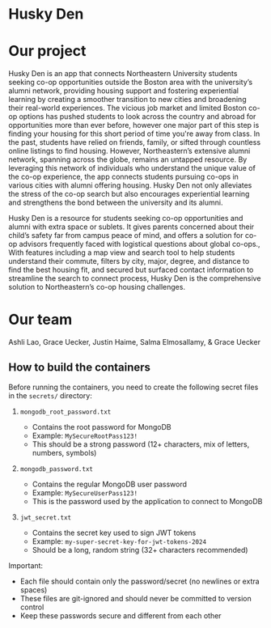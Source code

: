 # Husky Den

# Our project
Husky Den is an app that connects Northeastern University students seeking co-op opportunities outside the Boston area with the university’s alumni network, providing housing support and fostering experiential learning by creating a smoother transition to new cities and broadening their real-world experiences. The vicious job market and limited Boston co-op options has pushed students to look across the country and abroad for opportunities more than ever before, however one major part of this step is finding your housing for this short period of time you're away from class. In the past, students have relied on friends, family, or sifted through countless online listings to find housing. However, Northeastern’s extensive alumni network, spanning across the globe, remains an untapped resource. By leveraging this network of individuals who understand the unique value of the co-op experience, the app connects students pursuing co-ops in various cities with alumni offering housing. Husky Den not only alleviates the stress of the co-op search but also encourages experiential learning and strengthens the bond between the university and its alumni.

Husky Den is a resource for students seeking co-op opportunities and alumni with extra space or sublets. It gives parents concerned about their child’s safety far from campus peace of mind, and offers a solution for co-op advisors frequently faced with logistical questions about global co-ops., With features including a map view and search tool to help students understand their commute, filters by city, major, degree, and distance to find the best housing fit, and secured but surfaced contact information to streamline the search to connect process, Husky Den is the comprehensive solution to Northeastern’s co-op housing challenges.

# Our team
Ashli Lao, Grace Uecker, Justin Haime, Salma Elmosallamy, & Grace Uecker

## How to build the containers
Before running the containers, you need to create the following secret files in the `secrets/` directory:

1. `mongodb_root_password.txt`
   - Contains the root password for MongoDB
   - Example: `MySecureRootPass123!`
   - This should be a strong password (12+ characters, mix of letters, numbers, symbols)

2. `mongodb_password.txt`
   - Contains the regular MongoDB user password
   - Example: `MySecureUserPass123!`
   - This is the password used by the application to connect to MongoDB

3. `jwt_secret.txt`
   - Contains the secret key used to sign JWT tokens
   - Example: `my-super-secret-key-for-jwt-tokens-2024`
   - Should be a long, random string (32+ characters recommended)

Important:
- Each file should contain only the password/secret (no newlines or extra spaces)
- These files are git-ignored and should never be committed to version control
- Keep these passwords secure and different from each other